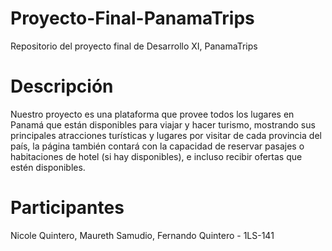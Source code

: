 # Proyecto-Final-PanamaTrips
Repositorio del proyecto final de Desarrollo XI, PanamaTrips 

# Descripción
Nuestro proyecto es una plataforma que provee todos los lugares en Panamá que están disponibles para viajar y hacer turismo, mostrando sus principales atracciones turísticas y lugares por visitar de cada provincia del país, la página también contará con la capacidad de reservar pasajes o habitaciones de hotel (si hay disponibles), e incluso recibir ofertas que estén disponibles.

# Participantes
Nicole Quintero, Maureth Samudio, Fernando Quintero - 1LS-141
